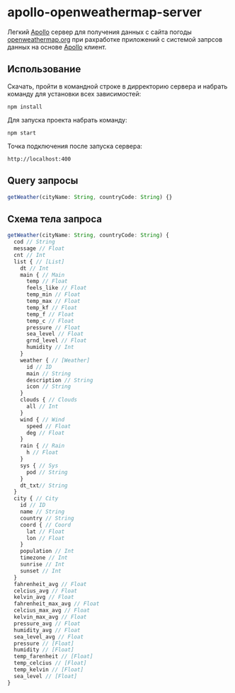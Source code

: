 # apollo-openweathermap-server
Легкий [Apollo](https://www.apollographql.com/docs/apollo-server/) сервер для получения данных с сайта погоды [openweathermap.org](openweathermap.org) при рахработке приложений с системой запрсов данных на основе [Apollo](https://www.apollographql.com/docs/react/) клиент.

## Использование
Скачать, пройти в командной строке в дирректорию сервера и набрать команду для установки всех зависимостей:
```
npm install
```
Для запуска проекта набрать команду:
```
npm start
```
Точка подключения после запуска сервера:
```
http://localhost:400
```

## Query запросы
```js
getWeather(cityName: String, countryCode: String) {}
```

## Схема тела запроса
```js
getWeather(cityName: String, countryCode: String) {
  cod // String
  message // Float
  cnt // Int
  list { // [List]
    dt // Int
    main { // Main
      temp // Float
      feels_like // Float
      temp_min // Float
      temp_max // Float
      temp_kf // Float
      temp_f // Float
      temp_c // Float
      pressure // Float
      sea_level // Float
      grnd_level // Float
      humidity // Int
    }
    weather { // [Weather]
      id // ID
      main // String
      description // String
      icon // String
    }
    clouds { // Clouds
      all // Int
    }
    wind { // Wind
      speed // Float
      deg // Float
    }
    rain { // Rain
      h // Float
    }
    sys { // Sys
      pod // String
    }
    dt_txt// String
  }
  city { // City
    id // ID
    name // String
    country // String
    coord { // Coord
      lat // Float
      lon // Float
    }
    population // Int
    timezone // Int
    sunrise // Int
    sunset // Int
  }
  fahrenheit_avg // Float
  celcius_avg // Float
  kelvin_avg // Float
  fahrenheit_max_avg // Float
  celcius_max_avg // Float
  kelvin_max_avg // Float
  pressure_avg // Float
  humidity_avg // Float
  sea_level_avg // Float
  pressure // [Float]
  humidity // [Float]
  temp_farenheit // [Float]
  temp_celcius // [Float]
  temp_kelvin // [Float]
  sea_level // [Float]
}
```
